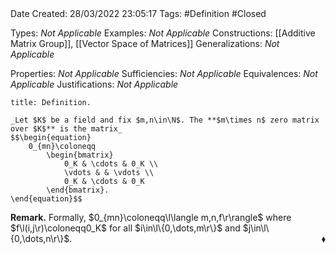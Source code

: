 <br />
<br />

Date Created: 28/03/2022 23:05:17
Tags: #Definition #Closed 

Types: _Not Applicable_
Examples: _Not Applicable_
Constructions: [[Additive Matrix Group]], [[Vector Space of Matrices]]
Generalizations: _Not Applicable_

Properties: _Not Applicable_
Sufficiencies: _Not Applicable_
Equivalences: _Not Applicable_
Justifications: _Not Applicable_

``` ad-Definition
title: Definition.

_Let $K$ be a field and fix $m,n\in\N$. The **$m\times n$ zero matrix over $K$** is the matrix_
$$\begin{equation}
    0_{mn}\coloneqq
        \begin{bmatrix}
            0_K & \cdots & 0_K \\
            \vdots & & \vdots \\
            0_K & \cdots & 0_K
        \end{bmatrix}.
\end{equation}$$

```

**Remark.** Formally, $0_{mn}\coloneqq\l\langle m,n,f\r\rangle$ where $f\l(i,j\r)\coloneqq0_K$ for all $i\in\l\{0,\dots,m\r\}$ and $j\in\l\{0,\dots,n\r\}$.<span style="float:right;">$\blacklozenge$</span>
